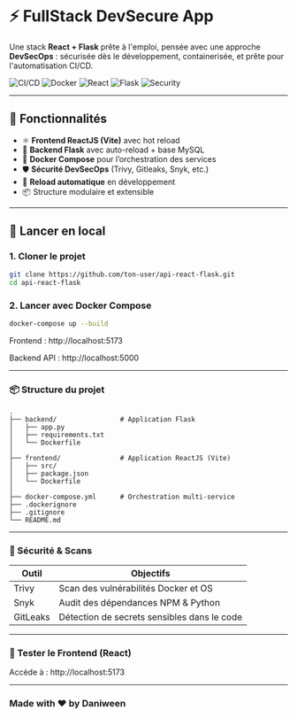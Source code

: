 # ⚡ FullStack DevSecure App

Une stack **React + Flask** prête à l'emploi, pensée avec une approche **DevSecOps** : sécurisée dès le développement, containerisée, et prête pour l'automatisation CI/CD.

![CI/CD](https://github.com/Daniween/api-react-flask/actions/workflows/security.yml/badge.svg)
![Docker](https://img.shields.io/badge/Docker-ready-blue)
![React](https://img.shields.io/badge/React-Vite-61DAFB)
![Flask](https://img.shields.io/badge/Flask-backend-lightgrey)
![Security](https://img.shields.io/badge/Security-Scanned-brightgreen)

---

## 🔧 Fonctionnalités

- ⚛️ **Frontend ReactJS (Vite)** avec hot reload
- 🐍 **Backend Flask** avec auto-reload + base MySQL
- 🐳 **Docker Compose** pour l’orchestration des services
- 🛡️ **Sécurité DevSecOps** (Trivy, Gitleaks, Snyk, etc.)
- 🔁 **Reload automatique** en développement
- 📦 Structure modulaire et extensible

---

## 🚀 Lancer en local

### 1. Cloner le projet

```bash
git clone https://github.com/ton-user/api-react-flask.git
cd api-react-flask
```

### 2. Lancer avec Docker Compose

```bash
docker-compose up --build
```

Frontend : http://localhost:5173

Backend API : http://localhost:5000

---

### 📦 Structure du projet

```
.
├── backend/                # Application Flask
│   ├── app.py
│   ├── requirements.txt
│   └── Dockerfile
│
├── frontend/               # Application ReactJS (Vite)
│   ├── src/
│   ├── package.json
│   └── Dockerfile
│
├── docker-compose.yml      # Orchestration multi-service
├── .dockerignore
├── .gitignore
└── README.md
```

---

### 🔐 Sécurité & Scans

| Outil    | Objectifs                                   |
| -------- | ------------------------------------------- |
| Trivy    | Scan des vulnérabilités Docker et OS        |
| Snyk     | Audit des dépendances NPM & Python          |
| GitLeaks | Détection de secrets sensibles dans le code |

---

### 🧪 Tester le Frontend (React)

Accède à : http://localhost:5173

---

### Made with ❤️ by Daniween
